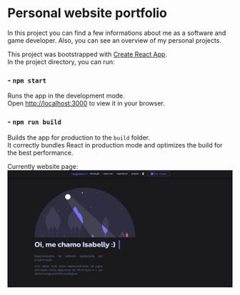 # Personal website portfolio
In this project you can find a few informations about me as a software and game developer. Also, you can see an overview of my personal projects.

This project was bootstrapped with [Create React App](https://github.com/facebook/create-react-app).\
In the project directory, you can run:
  
### - `npm start`
Runs the app in the development mode.\
Open [http://localhost:3000](http://localhost:3000) to view it in your browser.

### - `npm run build`

Builds the app for production to the `build` folder.\
It correctly bundles React in production mode and optimizes the build for the best performance.

Currently website page:
<img alt="website screenshot" src="./image.png"/>
